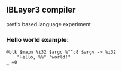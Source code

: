 ## IBLayer3 compiler
prefix based language experiment
### Hello world example:
	@blk $main %i32 $argc %^^c8 $argv -> %i32
		"Hello, %%" "world!"
	_ =0
